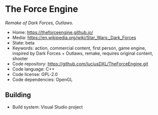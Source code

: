 # The Force Engine

_Remake of Dark Forces, Outlaws._

- Home: https://theforceengine.github.io/
- Media: https://en.wikipedia.org/wiki/Star_Wars:_Dark_Forces
- State: beta
- Keywords: action, commercial content, first person, game engine, inspired by Dark Forces + Outlaws, remake, requires original content, shooter
- Code repository: https://github.com/luciusDXL/TheForceEngine.git
- Code language: C++
- Code license: GPL-2.0
- Code dependencies: OpenGL

## Building

- Build system: Visual Studio project